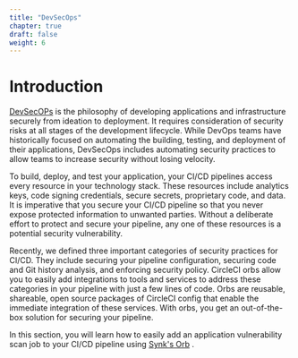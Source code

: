 ```yaml
---
title: "DevSecOps"
chapter: true
draft: false
weight: 6
---
```


# Introduction

[DevSecOPs][1] is the philosophy of developing applications and infrastructure securely from ideation to deployment. It requires consideration of security risks at all stages of the development lifecycle. While DevOps teams have historically focused on automating the building, testing, and deployment of their applications, DevSecOps includes automating security practices to allow teams to increase security without losing velocity.

To build, deploy, and test your application, your CI/CD pipelines access every resource in your technology stack. These resources include analytics keys, code signing credentials, secure secrets, proprietary code, and data. It is imperative that you secure your CI/CD pipeline so that you never expose protected information to unwanted parties. Without a deliberate effort to protect and secure your pipeline, any one of these resources is a potential security vulnerability.

Recently, we defined three important categories of security practices for CI/CD. They include securing your pipeline configuration, securing code and Git history analysis, and enforcing security policy. CircleCI orbs allow you to easily add integrations to tools and services to address these categories in your pipeline with just a few lines of code. Orbs are reusable, shareable, open source packages of CircleCI config that enable the immediate integration of these services. With orbs, you get an out-of-the-box solution for securing your pipeline.

In this section, you will learn how to easily add an application vulnerability scan job to your CI/CD pipeline using [Synk's Orb][2] .

<!-- URL Links index -->
[1]: https://circleci.com/blog/devsecops-and-circleci-orbs-security-focused-ci-cd-best-practices/
[2]: https://circleci.com/developer/orbs/orb/snyk/snyk





